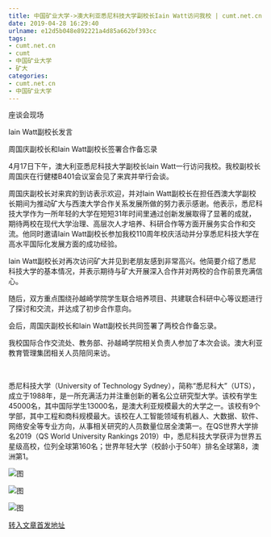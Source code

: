 ```yaml
---
title: 中国矿业大学->澳大利亚悉尼科技大学副校长Iain Watt访问我校 | cumt.net.cn
date: 2019-04-28 16:29:40
urlname: e12d5b048e892221a4d85a662bf393cc
tags: 
- cumt.net.cn
- cumt
- 中国矿业大学
- 矿大
categories:
- cumt.net.cn
- 中国矿业大学
---
```


座谈会现场

Iain Watt副校长发言

周国庆副校长和Iain Watt副校长签署合作备忘录

4月17日下午，澳大利亚悉尼科技大学副校长Iain Watt一行访问我校。我校副校长周国庆在行健楼B401会议室会见了来宾并举行会谈。

周国庆副校长对来宾的到访表示欢迎，并对Iain Watt副校长在担任西澳大学副校长期间为推动矿大与西澳大学合作关系发展所做的努力表示感谢。他表示，悉尼科技大学作为一所年轻的大学在短短31年时间里通过创新发展取得了显著的成就，期待两校在现代大学治理、高层次人才培养、科研合作等方面开展务实合作和交流。他同时邀请Iain Watt副校长参加我校110周年校庆活动并分享悉尼科技大学在高水平国际化发展方面的成功经验。

Iain Watt副校长对再次访问矿大并见到老朋友感到非常高兴。他简要介绍了悉尼科技大学的基本情况，并表示期待与矿大开展深入合作并对两校的合作前景充满信心。

随后，双方重点围绕孙越崎学院学生联合培养项目、共建联合科研中心等议题进行了探讨和交流，并达成了初步合作意向。

会后，周国庆副校长和Iain Watt副校长共同签署了两校合作备忘录。

我校国际合作交流处、教务部、孙越崎学院相关负责人参加了本次会谈。澳大利亚教育管理集团相关人员陪同来访。

  

悉尼科技大学（University of Technology Sydney），简称“悉尼科大”（UTS），成立于1988年，是一所充满活力并注重创新的著名公立研究型大学。该校有学生45000名，其中国际学生13000名，是澳大利亚规模最大的大学之一。该校有9个学部，其中工程和商科规模最大。该校在人工智能领域有机器人、大数据、软件、网络安全等专业方向，从事相关研究的人员数量位居全澳第一。在QS世界大学排名2019（QS World University Rankings 2019）中，悉尼科技大学获评为世界五星级高校，位列全球第160名；世界年轻大学（校龄小于50年）排名全球第8，澳洲第1。

![图](http://xwzx.cumt.edu.cn/_upload/article/images/62/92/c712c6a9456c9f33758c9ec8cc83/85752474-7c0e-4f9a-81ca-93990ff4585f.jpg)

![图](http://xwzx.cumt.edu.cn/_upload/article/images/62/92/c712c6a9456c9f33758c9ec8cc83/becf2f6d-2e25-4dec-83b1-99a2b78637ee.jpg)

![图](http://xwzx.cumt.edu.cn/_upload/article/images/62/92/c712c6a9456c9f33758c9ec8cc83/f5a5eebf-f29e-4966-bea7-7f952a6d872a.jpg)

[转入文章首发地址](http://xwzx.cumt.edu.cn/f0/7a/c513a520314/page.htm)